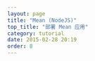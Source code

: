 ```yaml
---
layout: page
title: "Mean (NodeJS)"
top_title: "部署 Mean 应用"
category: tutorial
date: 2015-02-28 20:19
order: 8
---
```

